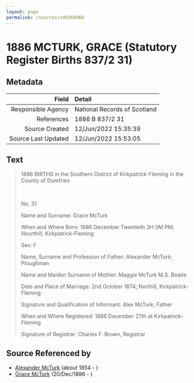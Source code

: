 ```yaml
---
layout: page
permalink: /sources/s49268960
---
```


# 1886 MCTURK, GRACE (Statutory Register Births 837/2 31)

## Metadata

Field | Detail
---:|:---
Responsible Agency | National Records of Scotland
References | 1886 B 837/2 31
Source Created | 12/Jun/2022 15:35:39
Source Last Updated | 12/Jun/2022 15:53:05

## Text

> 1886 BIRTHS in the Southern District of Kirkpatrick-Fleming in the County of Dumfries
>
> <br/>
>
> No. 31
>
> Name and Surname: Grace McTurk
>
> When and Where Born: 1886 December Twentieth 3H 0M PM; Nourthill, Kirkpatrick-Fleming
>
> Sex: F
>
> Name, Surname and Profession of Father: Alexander McTurk; Ploughman
>
> Name and Maiden Surname of Mother: Maggie McTurk M.S. Beatie
>
> Date and Place of Marriage: 2nd October 1874; Northill, Kirkpatrick-Fleming
>
> Signature and Qualification of Informant: Alex McTurk; Father
>
> When and Where Registered: 1886 December 27th at Kirkpatrick-Fleming
>
> Signature of Registrar: Charles F. Brown, Registrar
>

## Source Referenced by

* [Alexander McTurk](../people/@39936423@-alexander-mcturk-b1854-d.md) (about 1854 - )
* [Grace McTurk](../people/@54145218@-grace-mcturk-b1886-12-20-d.md) (20/Dec/1886 - )
